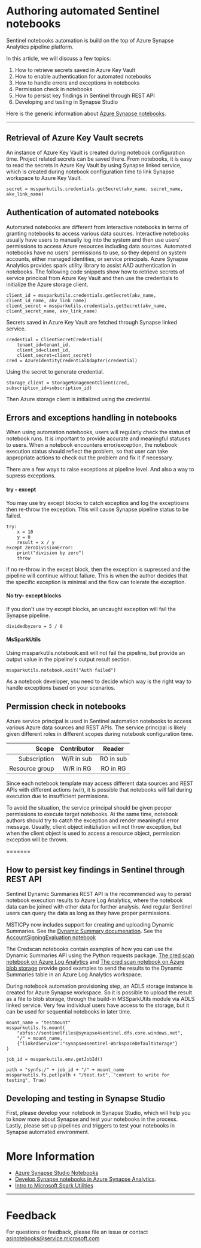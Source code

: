 
# Authoring automated Sentinel notebooks

Sentinel notebooks automation is build on the top of Azure Synapse Analytics pipeline platform.

In this article, we will discuss a few topics:
1. How to retrieve secrets saved in Azure Key Vault
2. How to enable authentication for automated notebooks
3. How to handle errors and exceptions in notebooks
4. Permission check in notebooks
5. How to persist key findings in Sentinel through REST API
6. Developing and testing in Synapse Studio

Here is the generic information about [Azure Synapse notebooks](https://docs.microsoft.com/azure/synapse-analytics/spark/apache-spark-development-using-notebooks).

---

## Retrieval of Azure Key Vault secrets
An instance of Azure Key Vault is created during notebook configuration time.  Project related secrets can be saved there.  From notebooks, it is easy to read the secrets in Azure Key Vault by using Synapse linked service, which is created during notebook configuration time to link Synapse workspace to Azure Key Vault.

```
secret = mssparkutils.credentials.getSecret(akv_name, secret_name, akv_link_name)
```

## Authentication of automated notebooks
Automated notebooks are different from interactive notebooks in terms of granting notebooks to access various data sources.  Interactive notebooks usually have users to manually log into the system and then use users' permissions to access Azure resources including data sources.  Automated notebooks have no users' permissions to use, so they depend on system accounts, either managed identities, or service principals.  Azure Synapse Analytics provides spark utility library to assist AAD authentication in notebooks.  The following code snippets show how to retrieve secrets of service princioal from Azure Key Vault and then use the credentials to initialize the Azure storage client.

```
client_id = mssparkutils.credentials.getSecret(akv_name, client_id_name, akv_link_name)
client_secret = mssparkutils.credentials.getSecret(akv_name, client_secret_name, akv_link_name)
```
Secrets saved in Azure Key Vault are fetched through Synapse linked service.
```
credential = ClientSecretCredential(
    tenant_id=tenant_id,
    client_id=client_id,
    client_secret=client_secret)
cred = AzureIdentityCredentialAdapter(credential)
```
Using the secret to generate credential.
```
storage_client = StorageManagementClient(cred, subscription_id=subscription_id)
```
Then Azure storage client is initialized using the credential.

## Errors and exceptions handling in notebooks

When using automation notebooks, users will regularly check the status of notebook runs.  It is important to provide accurate and meaningful statuses to users.  When a notebook encounters error/exception, the notebook execution status should reflect the problem, so that user can take appropriate actions to check out the problem and fix it if necessary.

There are a few ways to raise exceptions at pipeline level.  And also a way to supress exceptions.

<h4>try - except</h4>
You may use try except blocks to catch exceptios and log the exceptiosns then re-throw the exception.  This will cause Synapse pipeline status to be failed.

```
try:
    x = 10
    y = 0
    result = x / y
except ZeroDivisionError:
    print("division by zero")
    throw
```

if no re-throw in the except block, then the exception is supressed and the pipeline will continue without failure. This is when the author decides that the specific exception is minimal and the flow can tolerate the exception.
<h4>No try- except blocks</h4>
If you don't use try except blocks, an uncaught exception will fail the Synapse pipeline.

```
dividedbyzero = 5 / 0
```
<h4>MsSparkUtils</h4>
Using mssparkutils.notebook.exit will not fail the pipeline, but provide an output value in the pipeline's output result section.

```
mssparkutils.notebook.exit("Auth failed")
```
As a notebook developer, you need to decide which way is the right way to handle exceptions based on your scenarios.


## Permission check in notebooks

Azure service principal is used in Sentinel automation notebooks to access various Azure data sources and REST APIs.  The service principal is likely given different roles in different scopes during notebook configuration time.

|      Scope      | Contributor |  Reader   |
|----------------:|:-----------:|:---------:|
|  Subscription   | W/R in sub  | RO in sub |
|  Resource group | W/R in RG   | RO in RG  |

Since each notebook template may access different data sources and REST APIs with different actions (w/r), it is possible that notebooks will fail during execution due to insufficient permissions.

To avoid the situation, the service principal should be given peoper permissions to execute target notebooks.  At the same time, notebook authors should try to catch the exception and render meaningful error message. Usually, client object initizliation will not throw exception, but when the client object is used to access a resource object, permission exception will be thrown.

=======
## How to persist key findings in Sentinel through REST API
Sentinel Dynamic Summaries REST API is the recommended way to persist notebook execution results to Azure Log Analytics, where the notebook data can be joined with other data for further analysis.  And regular Sentinel users can query the data as long as they have proper permissions.

MSTICPy now includes support for creating and uploading Dynamic Summaries.
See the [Dynamic Summary documenation](https://msticpy.readthedocs.io/en/latest/data_acquisition/SentinelDynamicSummaries.html). See the [AccountSigningEvaluation notebook](https://github.com/Azure/Azure-Sentinel-Notebooks/blob/master/scenario-notebooks/Automated-Notebooks/AccountSignInEvaluation.ipynb)

The Credscan notebooks contain examples of how you can use the
Dynamic Summaries API using the Python requests package.
[The cred scan notebook on Azure Log Analytics](https://github.com/Azure/Azure-Sentinel-Notebooks/blob/master/scenario-notebooks/Automated-Notebooks/AutomationGallery-CredentialScanOnAzureLogAnalytics.ipynb) and [The cred scan notebook on Azure blob storage](https://github.com/Azure/Azure-Sentinel-Notebooks/blob/master/scenario-notebooks/Automated-Notebooks/AutomationGallery-CredentialScanOnAzureBlobStorage.ipynb) provide good examples to send the results to the Dynamic Summaries table in an Azure Log Analytics workspace.

During notebook automation provisioning step, an ADLS storage instance is created for Azure Synapse workspace.  So it is possible to upload the result as a file to blob storage, through the build-in MSSparkUtils module via ADLS linked service. Very few individual users have access to the storage, but it can be used for sequential notebooks in later time.

```
mount_name = "testmount"
mssparkutils.fs.mount(
    "abfss://sentinelfiles@synapse4sentinel.dfs.core.windows.net",
    "/" + mount_name,
    {"linkedService":"synapse4sentinel-WorkspaceDefaultStorage"}
)

job_id = mssparkutils.env.getJobId()

path = "synfs:/" + job_id + "/" + mount_name
mssparkutils.fs.put(path + "/test.txt", "content to write for testing", True)
```

## Developing and testing in Synapse Studio
First, please develop your notebook in Synapse Studio, which will help you to know more about Synapse and test your notebooks in the process.
Lastly, please set up pipelines and triggers to test your notebooks in Synapse automated environment.

# More Information

- [Azure Synapse Studio Notebooks](https://github.com/Azure-Samples/Synapse/blob/main/Notebooks/Introduction%20to%20Azure%20Synapse%20Studio%20Notebooks.ipynb)
- [Develop Synapse notebooks in Azure Synapse Analytics](https://docs.microsoft.com/azure/synapse-analytics/spark/apache-spark-development-using-notebooks).
- [Intro to Microsoft Spark Utilities](https://docs.microsoft.com/azure/synapse-analytics/spark/microsoft-spark-utilities?pivots=programming-language-python)

---

# Feedback

For questions or feedback, please file an issue or contact [asinotebooks@service.microsoft.com](mailto:asinotebooks@service.microsoft.com)

